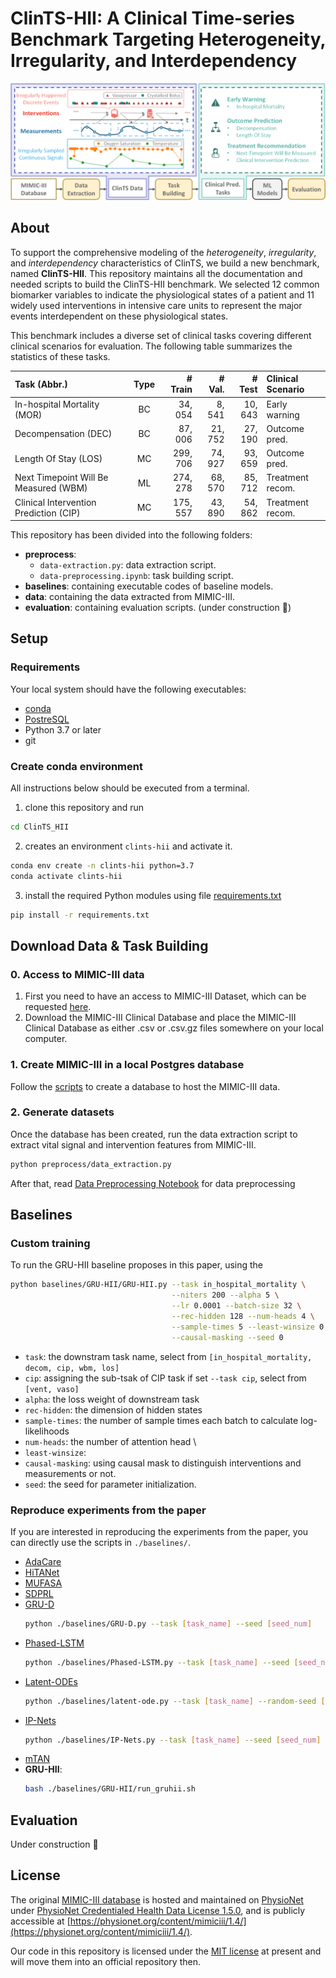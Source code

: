 # ClinTS-HII: A Clinical Time-series Benchmark Targeting Heterogeneity, Irregularity, and Interdependency

![HII-Benchmark](./doc/img/example.png)

## About

   To support the comprehensive modeling of the *heterogeneity*, *irregularity*, and *interdependency* characteristics of ClinTS, we build a new benchmark, named **ClinTS-HII**.
   This repository maintains all the documentation and needed scripts to build the ClinTS-HII benchmark.
   We selected 12 common biomarker variables to indicate the physiological states of a patient and 11 widely used interventions in intensive care units to represent the major events interdependent on these physiological states. 

   This benchmark includes a diverse set of clinical tasks covering different clinical scenarios for evaluation. The following table summarizes the statistics of these tasks.

   |  Task (Abbr.)   | Type  | # Train | # Val. | # Test | Clinical Scenario |
   |  :----  | :----: | ----: | ----: | ----: | :---- |
   | In-hospital Mortality (MOR) | BC | 34, 054 | 8, 541 | 10, 643 | Early warning |
   | Decompensation (DEC)        | BC | 87, 006 | 21, 752 | 27, 190 | Outcome pred. |
   | Length Of Stay (LOS)        | MC | 299, 706 | 74, 927 | 93, 659 | Outcome pred. |
   | Next Timepoint Will Be Measured (WBM) | ML | 274, 278 | 68, 570 | 85, 712 | Treatment recom. |
   | Clinical Intervention Prediction (CIP) | MC | 175, 557 | 43, 890 | 54, 862 | Treatment recom. |

   This repository has been divided into the following folders:

   - **preprocess**: 
      - ```data-extraction.py```: data extraction script.
      - ```data-preprocessing.ipynb```: task building script.
   - **baselines**: containing executable codes of baseline models.
   - **data**: containing the data extracted from MIMIC-III.
   - **evaluation**: containing evaluation scripts. (under construction :construction:)

## Setup

   ### Requirements

   Your local system should have the following executables:

   - [conda](https://docs.conda.io/projects/conda/en/latest/user-guide/install/index.html)
   - [PostreSQL](http://www.postgresql.org/download/)
   - Python 3.7 or later
   - git

   ### Create conda environment

   All instructions below should be executed from a terminal.

   1. clone this repository and run 
   ```bash
   cd ClinTS_HII
   ```
   2. creates an environment ```clints-hii``` and activate it.
   ```bash
   conda env create -n clints-hii python=3.7
   conda activate clints-hii
   ```
   3. install the required Python modules using file [requirements.txt](requirements.txt)
   ```bash
   pip install -r requirements.txt
   ```

## Download Data & Task Building

   ### 0. Access to MIMIC-III data

   1. First you need to have an access to MIMIC-III Dataset, which can be requested [here](https://mimic.physionet.org/gettingstarted/access/). 
   2. Download the MIMIC-III Clinical Database and place the MIMIC-III Clinical Database as either .csv or .csv.gz files somewhere on your local computer.

   ### 1. Create MIMIC-III in a local Postgres database

   Follow the [scripts](https://github.com/MIT-LCP/mimic-code/tree/main/mimic-iii/buildmimic/postgres) to create a database to host the MIMIC-III data.  


   ### 2. Generate datasets

   Once the database has been created, run the data extraction script to extract vital signal and intervention features from MIMIC-III.

   ```bash
   python preprocess/data_extraction.py
   ```

   After that, read [Data Preprocessing Notebook](preprocess/data-preprocessing.ipynb) for data preprocessing

## Baselines

   ### Custom training

   To run the GRU-HII baseline proposes in this paper, using the 

   ```bash
   python baselines/GRU-HII/GRU-HII.py --task in_hospital_mortality \
                                       --niters 200 --alpha 5 \
                                       --lr 0.0001 --batch-size 32 \
                                       --rec-hidden 128 --num-heads 4 \
                                       --sample-times 5 --least-winsize 0.5 \
                                       --causal-masking --seed 0
   ```


   - ```task```: the downstram task name, select from ```[in_hospital_mortality, decom, cip, wbm, los]```
   - ```cip```: assigning the sub-tsak of CIP task if set ```--task cip```, select from ```[vent, vaso]```
   - ```alpha```: the loss weight of downstream task
   - ```rec-hidden```: the dimension of hidden states
   - ```sample-times```: the number of sample times each batch to calculate log-likelihoods
   - ```num-heads```: the number of attention head \
   - ```least-winsize```: 
   - ```causal-masking```: using causal mask to distinguish interventions and measurements or not.
   - ```seed```: the seed for parameter initialization.
   


   ### Reproduce experiments from the paper

   If you are interested in reproducing the experiments from the paper, you can directly use the scripts in ```./baselines/```. 

   - [AdaCare](https://github.com/Accountable-Machine-Intelligence/AdaCare)
   - [HiTANet](https://github.com/HiTANet2020/HiTANet)
   - [MUFASA](https://github.com/Google-Health/records-research/tree/master/multimodal-architecture-search)
   - [SDPRL](https://epubs.siam.org/doi/abs/10.1137/1.9781611976700.66)
   - [GRU-D](https://www.nature.com/articles/s41598-018-24271-9)
      ```bash
      python ./baselines/GRU-D.py --task [task_name] --seed [seed_num]
      ```
   - [Phased-LSTM](https://proceedings.neurips.cc/paper/2016/hash/5bce843dd76db8c939d5323dd3e54ec9-Abstract.html)
      ```bash
      python ./baselines/Phased-LSTM.py --task [task_name] --seed [seed_num]
      ```
   - [Latent-ODEs](https://github.com/YuliaRubanova/latent_ode)
      ```bash
      python ./baselines/latent-ode.py --task [task_name] --random-seed [seed_num]
      ```
   - [IP-Nets](https://github.com/mlds-lab/interp-net)
      ```bash
      python ./baselines/IP-Nets.py --task [task_name] --seed [seed_num]
      ```
   - [mTAN](https://github.com/reml-lab/mTAN)
   - **GRU-HII**: 
      ```bash
      bash ./baselines/GRU-HII/run_gruhii.sh
      ```

## Evaluation

Under construction :construction:

## License

The original [MIMIC-III database](https://mimic.mit.edu/docs/iii/) is hosted and maintained on [PhysioNet](https://physionet.org/about/) under [PhysioNet Credentialed Health Data License 1.5.0](https://physionet.org/content/mimiciii/view-license/1.4/), and is publicly accessible at [https://physionet.org/content/mimiciii/1.4/](https://physionet.org/content/mimiciii/1.4/).

Our code in this repository is licensed under the [MIT license](https://github.com/nullnullll/ClinTS_HII/blob/main/LICENSE) at present and will move them into an official repository then.